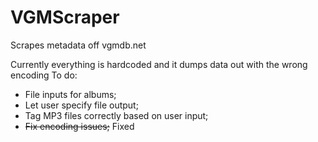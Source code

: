 # VGMScraper
Scrapes metadata off vgmdb.net

Currently everything is hardcoded and it dumps data out with the wrong encoding
To do:
- File inputs for albums;
- Let user specify file output;
- Tag MP3 files correctly based on user input;
- ~~Fix encoding issues;~~ Fixed
